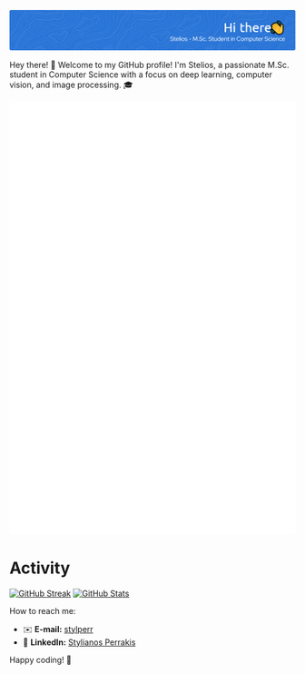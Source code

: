 ![Header](./my_banner.png)

Hey there! 👋 Welcome to my GitHub profile! I'm Stelios, a passionate M.Sc. student in Computer Science with a focus on deep learning, computer vision, and image processing. 🎓

![Metrics](/github-metrics.svg)


# Activity
[![GitHub Streak](https://github-readme-streak-stats.herokuapp.com/?user=stperrakis&theme=tokyonight&date_format=%5BY%20%5DM%20j)](https://github.com/stperrakis/)
[![GitHub Stats](https://github-readme-stats.vercel.app/api?username=stperrakis&theme=tokyonight&count_private=true&show_icons=true&hide_title=true&hide_border=true)](https://github.com/stperrakis/)



How to reach me: 
- ✉️  **E-mail:** [stylperr](mailto:stylperr@gmail.com)
- 💼 **LinkedIn:** [Stylianos Perrakis](https://www.linkedin.com/in/perrakis/)

Happy coding! 🚀
